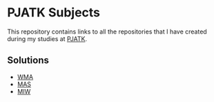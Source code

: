 # PJATK Subjects

This repository contains links to all the repositories that I have created during my studies at [PJATK](https://pja.edu.pl/).

## Solutions
- [WMA](https://github.com/wrozal/WMA-pjatk)
- [MAS](https://github.com/wrozal/MAS-pjatk)
- [MIW](https://github.com/wrozal/MIW-pjatk)
